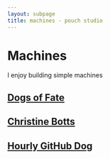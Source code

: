 ```yaml
---
layout: subpage
title: machines - pouch studio
---
```


# Machines

I enjoy building simple machines 

## [Dogs of Fate](https://vrklovespaper.substack.com/p/i-have-improved-at-design#%C2%A7dogs-of-fate)

## [Christine Botts](/machines/cbotts)

## [Hourly GitHub Dog](https://twitter.com/heyvrk/status/1661741659955298304?s=20)
